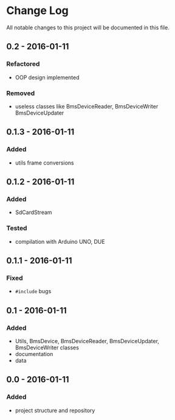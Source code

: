 # Change Log
All notable changes to this project will be documented in this file.

## 0.2 - 2016-01-11
### Refactored
- OOP design implemented
### Removed
- useless classes like BmsDeviceReader, BmsDeviceWriter BmsDeviceUpdater

## 0.1.3 - 2016-01-11
### Added
- utils frame conversions

## 0.1.2 - 2016-01-11
### Added
- SdCardStream
### Tested
- compilation with Arduino UNO, DUE

## 0.1.1 - 2016-01-11
### Fixed
- ```#include``` bugs

## 0.1 - 2016-01-11
### Added
- Utils, BmsDevice, BmsDeviceReader, BmsDeviceUpdater, BmsDeviceWriter classes
- documentation
- data

## 0.0 - 2016-01-11
### Added
- project structure and repository
